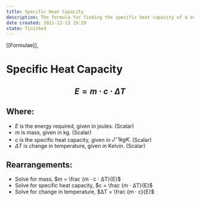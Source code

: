 ```yaml
---
title: Specific Heat Capacity
description: The formula for finding the specific heat capacity of a substance
date created: 2021-12-13 19:29
state: finished
---
```


[[Formulae]], 

# Specific Heat Capacity

## $$E = m ⋅ c ⋅ ΔT$$

## Where:
- $E$ is the energy required, given in joules. (Scalar)
- $m$ is mass, given in kg. (Scalar)
- $c$ is the specific heat capacity, given in $J^-1kgK$. (Scalar)
- $ΔT$ is change in temperature, given in Kelvin. (Scalar)
	
## Rearrangements:
- Solve for mass, $m = \frac {m ⋅ c ⋅ ΔT}{E}$
- Solve for specific heat capacity, $c = \frac {m ⋅ ΔT}{E}$
- Solve for change in temperature, $ΔT = \frac {m ⋅ c}{E}$